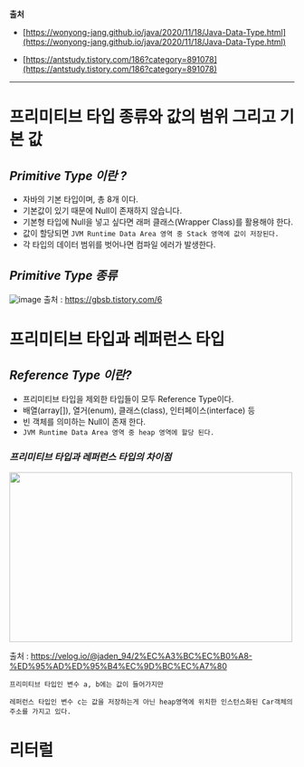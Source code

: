 **출처**

- [https://wonyong-jang.github.io/java/2020/11/18/Java-Data-Type.html](https://wonyong-jang.github.io/java/2020/11/18/Java-Data-Type.html)

- [https://antstudy.tistory.com/186?category=891078](https://antstudy.tistory.com/186?category=891078)
---


# **프리미티브 타입 종류와 값의 범위 그리고 기본 값**

## *Primitive Type 이란 ?*
- 자바의 기본 타입이며, 총 8개 이다.
- 기본값이 있기 때문에 Null이 존재하지 않습니다.
- 기본형 타입에 Null을 넣고 싶다면 래퍼 클래스(Wrapper Class)를 활용해야 한다.
- 값이 할당되면 `JVM Runtime Data Area 영역 중 Stack 영역에 값이 저장된다.`
- 각 타입의 데이터 범위를 벗어나면 컴파일 에러가 발생한다.

## *Primitive Type 종류*
![image](https://user-images.githubusercontent.com/26623547/99542052-f0952f80-29f4-11eb-814e-1577ecc810ed.png)
출처 : https://gbsb.tistory.com/6


# **프리미티브 타입과 레퍼런스 타입**

## *Reference Type 이란?*
- 프리미티브 타입을 제외한 타입들이 모두 Reference Type이다.
- 배열(array[]), 열거(enum), 클래스(class), 인터페이스(interface) 등
- 빈 객체를 의미하는 Null이 존재 한다.
- `JVM Runtime Data Area 영역 중 heap 영역에 할당 된다.`

### *프리미티브 타입과 레퍼런스 타입의 차이점*

<img src="https://user-images.githubusercontent.com/26623547/99870535-139f2980-2c17-11eb-9f60-1ba864a891a4.png" width="500" height="300">

출처 : https://velog.io/@jaden_94/2%EC%A3%BC%EC%B0%A8-%ED%95%AD%ED%95%B4%EC%9D%BC%EC%A7%80

`프리미티브 타입인 변수 a, b에는 값이 들어가지만`

`레퍼런스 타입인 변수 c는 값을 저장하는게 아닌 heap영역에 위치한 인스턴스화된 Car객체의 주소를 가지고 있다.`

# **리터럴**
